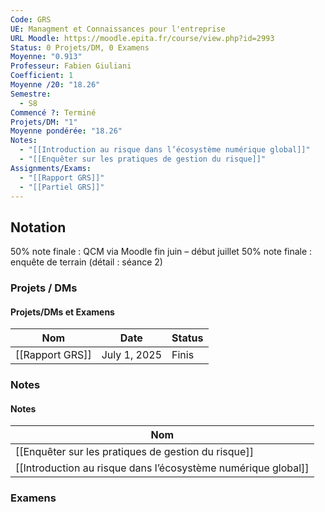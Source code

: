 ```yaml
---
Code: GRS
UE: Managment et Connaissances pour l'entreprise
URL Moodle: https://moodle.epita.fr/course/view.php?id=2993
Status: 0 Projets/DM, 0 Examens
Moyenne: "0.913"
Professeur: Fabien Giuliani
Coefficient: 1
Moyenne /20: "18.26"
Semestre:
  - S8
Commencé ?: Terminé
Projets/DM: "1"
Moyenne pondérée: "18.26"
Notes:
  - "[[Introduction au risque dans l’écosystème numérique global]]"
  - "[[Enquêter sur les pratiques de gestion du risque]]"
Assignments/Exams:
  - "[[Rapport GRS]]"
  - "[[Partiel GRS]]"
---
```

## Notation
50% note finale : QCM via Moodle fin juin – début juillet
50% note finale : enquête de terrain (détail : séance 2)
  
  
### Projets / DMs
#### Projets/DMs et Examens
|Nom|Date|Status|
|---|---|---|
|[[Rapport GRS]]|July 1, 2025|Finis|
  
  
  
### Notes
#### Notes
|Nom|
|---|
|[[Enquêter sur les pratiques de gestion du risque]]|
|[[Introduction au risque dans l’écosystème numérique global]]|
  
  
  
### Examens